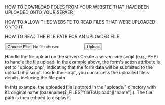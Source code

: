 HOW TO DOWNLOAD FOLES FROM YOUR WEBSITE THAT HAVE BEEN UPLOADED ONTO YOUR SERVER
<?php
$file = '/path/to/your/file.ext';  // Path to the file on the server
$filename = 'desired_filename.ext'; // Desired filename for the downloaded file

header('Content-Type: application/octet-stream');
header('Content-Disposition: attachment; filename="' . $filename . '"');
header('Content-Length: ' . filesize($file));

readfile($file);
?>

HOW TO ALLOW THEE WEBSITE TO READ FILES THAT WERE UPLOADED ONTO IT
<?php
$file = '/path/to/your/file.ext';  // Path to the file on the server

// Read the file contents
$fileContent = file_get_contents($file);

// Do something with the file content (e.g., display, process, etc.)
echo $fileContent;
?>

HOW TO READ THE FILE PATH FOR AN  UPLOADED FILE
<form action="upload.php" method="POST" enctype="multipart/form-data">
  <input type="file" name="fileToUpload" id="fileToUpload">
  <input type="submit" value="Upload" name="submit">
</form>


<?php
$targetDirectory = "uploads/"; // The directory where uploaded files will be stored
$targetFile = $targetDirectory . basename($_FILES["fileToUpload"]["name"]);

// Move the uploaded file to the target directory
if (move_uploaded_file($_FILES["fileToUpload"]["tmp_name"], $targetFile)) {
    echo "The file " . basename($_FILES["fileToUpload"]["name"]) . " has been uploaded.";
    echo "File path: " . $targetFile;
} else {
    echo "Sorry, there was an error uploading your file.";
}
?>
Handle the file upload on the server: Create a server-side script (e.g., PHP) to handle the file upload. In the example above, the form's action attribute is set to "upload.php", indicating that the form data will be submitted to the upload.php script. Inside the script, you can access the uploaded file's details, including the file path.


In this example, the uploaded file is stored in the "uploads/" directory with its original name (basename($_FILES["fileToUpload"]["name"])). The file path is then echoed to display it.

